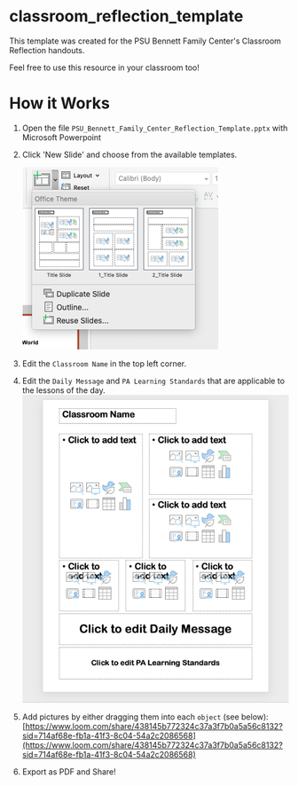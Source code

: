 # classroom_reflection_template

This template was created for the PSU Bennett Family Center's Classroom Reflection handouts.

Feel free to use this resource in your classroom too!

# How it Works

1. Open the file `PSU_Bennett_Family_Center_Reflection_Template.pptx` with Microsoft Powerpoint
2. Click 'New Slide' and choose from the available templates.

   ![how to add new slide](docs/newslide.png)
3. Edit the `Classroom Name` in the top left corner.
4. Edit the `Daily Message` and `PA Learning Standards` that are applicable to the lessons of the day.
   ![how to edit content](docs/editcontent.png)
5. Add pictures by either dragging them into each `object` (see below):
   [https://www.loom.com/share/438145b772324c37a3f7b0a5a56c8132?sid=714af68e-fb1a-41f3-8c04-54a2c2086568](https://www.loom.com/share/438145b772324c37a3f7b0a5a56c8132?sid=714af68e-fb1a-41f3-8c04-54a2c2086568)
6. Export as PDF and Share!
